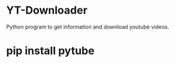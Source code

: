 # YT-Downloader
Python program to get information and download youtube videos.
# pip install pytube
